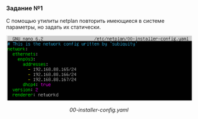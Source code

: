 <h3>Задание №1</h3>

С помощью утилиты netplan повторить имеющиеся в системе параметры, но задать их статически. 

<p style="text-align:center">
    <img src="network_img/1.png" alt>
</p>
<p style="text-align:center">
    <em> 00-installer-config.yaml</em>
</p>